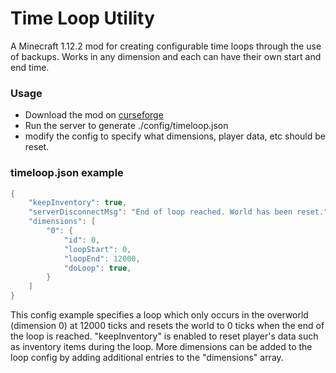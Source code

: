 # Time Loop Utility

A Minecraft 1.12.2 mod for creating configurable time loops through the use of backups. Works in any dimension and each can have their own start and end time.

### Usage

- Download the mod on [curseforge](https://www.curseforge.com/minecraft/mc-mods/timeloop)
- Run the server to generate ./config/timeloop.json
- modify the config to specify what dimensions, player data, etc should be reset.

### timeloop.json example

```java
{
    "keepInventory": true,
    "serverDisconnectMsg": "End of loop reached. World has been reset.",
    "dimensions": [
        "0": {
            "id": 0,
            "loopStart": 0,
            "loopEnd": 12000,
            "doLoop": true,
        }
    ]
}
```

This config example specifies a loop which only occurs in the overworld (dimension 0) at 12000 ticks and resets the world to 0 ticks when the end of the loop is reached. "keepInventory" is enabled to reset player's data such as inventory items during the loop. More dimensions can be added to the loop config by adding additional entries to the "dimensions" array.
